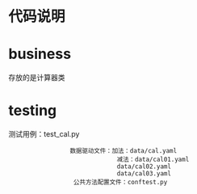 # 代码说明
 # business
存放的是计算器类
 # testing
测试用例：test_cal.py

                     数据驱动文件：加法：data/cal.yaml
                                  减法：data/cal01.yaml 
                                  data/cal02.yaml
                                  data/cal03.yaml
                      公共方法配置文件：conftest.py
